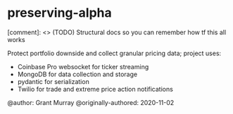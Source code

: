 # preserving-alpha

[comment]: <> (TODO) Structural docs so you can remember how tf this all works

Protect portfolio downside and collect granular pricing data; project uses:
- Coinbase Pro websocket for ticker streaming
- MongoDB for data collection and storage
- pydantic for serialization
- Twilio for trade and extreme price action notifications


@author: Grant Murray
@originally-authored: 2020-11-02
